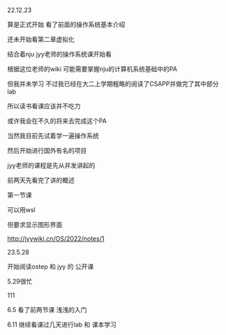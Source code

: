 22.12.23

算是正式开始 看了前面的操作系统基本介绍

还未开始看第二章虚拟化

结合着nju jyy老师的操作系统课开始看

根据这位老师的wiki 可能需要掌握nju的计算机系统基础中的PA

但我并未学习 不过我已经在大二上学期粗略的阅读了CSAPP并做完了其中部分lab

所以读书看课应该并不吃力

或许我会在不久的将来去完成这个PA

当然我目前先试着学一遍操作系统

然后开始进行国外有名的项目





jyy老师的课程是先从并发讲起的

前两天先看完了讲的概述



第一节课

可以用wsl

但要求显示图形界面

http://jyywiki.cn/OS/2022/notes/1

23.5.28

开始阅读ostep 和 jyy 的 公开课

5.29很忙

111

6.5 看了前两节课 浅浅的入门

6.11 继续看课过几天进行lab 和 课本学习
